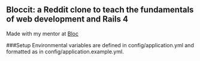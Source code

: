 ## Bloccit: a Reddit clone to teach the fundamentals of web development and Rails 4

Made with my mentor at [Bloc](http://bloc.io)

###Setup
Environmental variables are defined in config/application.yml and formatted as in config/application.example.yml.